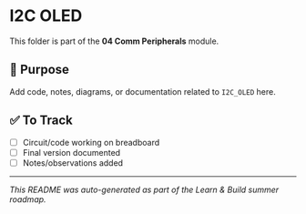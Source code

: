 # I2C OLED

This folder is part of the **04 Comm Peripherals** module.

## 📌 Purpose
Add code, notes, diagrams, or documentation related to `I2C_OLED` here.

## ✅ To Track
- [ ] Circuit/code working on breadboard
- [ ] Final version documented
- [ ] Notes/observations added

---

_This README was auto-generated as part of the Learn & Build summer roadmap._